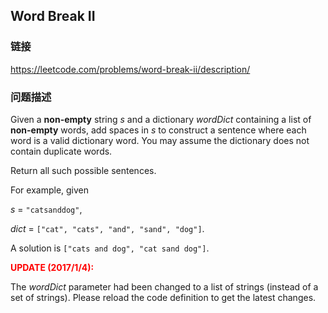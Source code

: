 ## Word Break II  
### 链接  
https://leetcode.com/problems/word-break-ii/description/  
### 问题描述

Given a **non-empty** string *s* and a dictionary *wordDict* containing a list of **non-empty** words, add spaces in *s* to construct a sentence where each word is a valid dictionary word. You may assume the dictionary does not contain duplicate words.



Return all such possible sentences.



For example, given<br>
*s* = `"catsanddog"`,<br>
*dict* = `["cat", "cats", "and", "sand", "dog"]`.



A solution is `["cats and dog", "cat sand dog"]`.



**<font color="red">UPDATE (2017/1/4):</font>**<br />
The *wordDict* parameter had been changed to a list of strings (instead of a set of strings). Please reload the code definition to get the latest changes.

